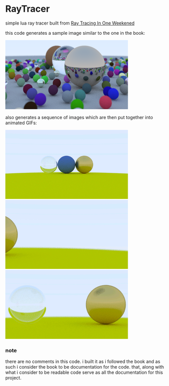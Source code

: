 # RayTracer
simple lua ray tracer built from [Ray Tracing In One Weekened](https://raytracing.github.io/)

this code generates a sample image similar to the one in the book:

  ![screenshot1](/pics/sample.png)
  
  
  
also generates a sequence of images which are then put together into animated GIFs:

![screenshot1](/pics/flyin.gif)
![screenshot1](/pics/pan.gif)
![screenshot1](/pics/drop.gif)
    
    
    
### note
  there are no comments in this code. i built it as i followed the book and as such i consider the book to be documentation for the code. that, along with what i consider to be readable code serve as all the documentation for this project. 


